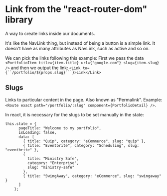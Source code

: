 # Link from the "react-router-dom" library

A way to create links inside our documents.

It's like the NavLink thing, but instead of being a button is a simple link. It doesn't have as many attributes as NavLink, such as active and so on.

We can pick the links following this example: First we pass the data ` <PortfolioItem title={item.title} url={"google.com"} slug={item.slug} />` and then we output the link: ` <Link to={``/portfolio/${props.slug}```}>Link</Link> `

## Slugs

Links to particular content in the page. Also known as "Permalink". Example: `<Route exact path="/portfolio/:slug" component={PortfolioDetail} />`.

In react, it is necessary for the slugs to be set manually in the state:

```
this.state = {
      pageTitle: "Welcome to my portfolio",
      isLoading: false,
      data: [
        { title: "Quip", category: "eCommerce", slug: "quip" },
        { title: "Eventbrite", category: "Scheduling", slug: "eventbrite" },
        {
          title: "Ministry Safe",
          category: "Enterprise",
          slug: "ministry-safe"
        },
        { title: "SwingAway", category: "eCommerce", slug: "swingaway" }
      ]
    };
```
